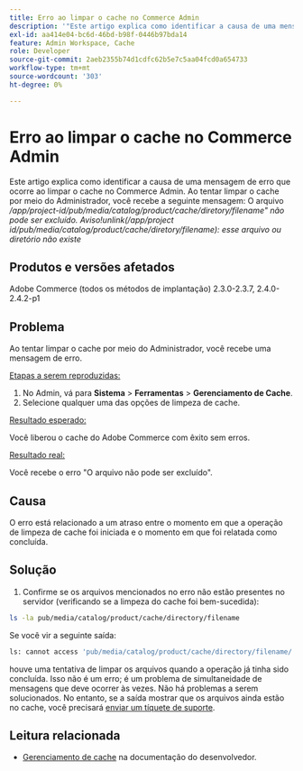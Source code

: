 ```yaml
---
title: Erro ao limpar o cache no Commerce Admin
description: '"Este artigo explica como identificar a causa de uma mensagem de erro que ocorre ao limpar o cache no Administrador do Commerce. Ao tentar limpar o cache por meio do Administrador, você recebe a seguinte mensagem:'''
exl-id: aa414e04-bc6d-46bd-b98f-0446b97bda14
feature: Admin Workspace, Cache
role: Developer
source-git-commit: 2aeb2355b74d1cdfc62b5e7c5aa04fcd0a654733
workflow-type: tm+mt
source-wordcount: '303'
ht-degree: 0%

---
```


# Erro ao limpar o cache no Commerce Admin

Este artigo explica como identificar a causa de uma mensagem de erro que ocorre ao limpar o cache no Commerce Admin. Ao tentar limpar o cache por meio do Administrador, você recebe a seguinte mensagem:
O arquivo */app/project-id/pub/media/catalog/product/cache/diretory/filename&quot; não pode ser excluído. Aviso!unlink(/app/project id/pub/media/catalog/product/cache/diretory/filename): esse arquivo ou diretório não existe*

## Produtos e versões afetados

Adobe Commerce (todos os métodos de implantação) 2.3.0-2.3.7, 2.4.0-2.4.2-p1

## Problema

Ao tentar limpar o cache por meio do Administrador, você recebe uma mensagem de erro.

<u>Etapas a serem reproduzidas:</u>

1. No Admin, vá para **Sistema** > **Ferramentas** > **Gerenciamento de Cache**.
1. Selecione qualquer uma das opções de limpeza de cache.

<u>Resultado esperado:</u>

Você liberou o cache do Adobe Commerce com êxito sem erros.

<u>Resultado real:</u>

Você recebe o erro &quot;O arquivo não pode ser excluído&quot;.

## Causa

O erro está relacionado a um atraso entre o momento em que a operação de limpeza de cache foi iniciada e o momento em que foi relatada como concluída.

## Solução

1. Confirme se os arquivos mencionados no erro não estão presentes no servidor (verificando se a limpeza do cache foi bem-sucedida):

```bash
ls -la pub/media/catalog/product/cache/directory/filename
```

Se você vir a seguinte saída:

```bash
ls: cannot access 'pub/media/catalog/product/cache/directory/filename/': No such file or directory
```

houve uma tentativa de limpar os arquivos quando a operação já tinha sido concluída. Isso não é um erro; é um problema de simultaneidade de mensagens que deve ocorrer às vezes. Não há problemas a serem solucionados.
No entanto, se a saída mostrar que os arquivos ainda estão no cache, você precisará [enviar um tíquete de suporte](/help/help-center-guide/help-center/magento-help-center-user-guide.md#submit-ticket).

## Leitura relacionada

* [Gerenciamento de cache](https://experienceleague.adobe.com/en/docs/commerce-admin/systems/tools/cache-management) na documentação do desenvolvedor.

